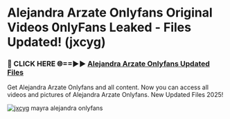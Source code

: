 # Alejandra Arzate Onlyfans Original Videos 0nlyFans Leaked - Files Updated! (jxcyg)

<h3>🔴 CLICK HERE 🌐==►► <a href="https://tinyurl.com/x26r9saj" rel="nofollow">Alejandra Arzate Onlyfans Updated Files</a></h3>

Get Alejandra Arzate Onlyfans and all content. Now you can access all videos and pictures of Alejandra Arzate Onlyfans. New Updated Files 2025!

[![jxcyg](https://i.imgur.com/LkgZPqh.gif)](https://tinyurl.com/x26r9saj)
mayra alejandra onlyfans